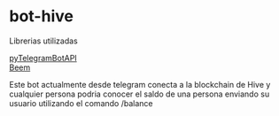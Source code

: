 # bot-hive

Librerias utilizadas 

[pyTelegramBotAPI](https://github.com/eternnoir/pyTelegramBotAPI#getting-started)
<br>
[Beem](https://beem.readthedocs.io/)

Este bot actualmente desde telegram conecta a la blockchain de Hive y cualquier persona podria conocer el saldo de una persona enviando su usuario utilizando el comando
/balance
